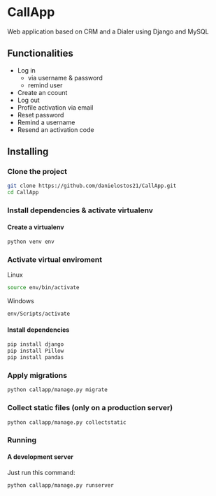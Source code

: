 # CallApp
Web application based on CRM and a Dialer using Django and MySQL

## Functionalities

- Log in
    - via username & password 
    - remind user
- Create an ccount
- Log out
- Profile activation via email
- Reset password
- Remind a username
- Resend an activation code




## Installing

### Clone the project

```bash
git clone https://github.com/danielostos21/CallApp.git
cd CallApp
```

### Install dependencies & activate virtualenv

#### Create a virtualenv 

```bash
python venv env
```

### Activate virtual enviroment 

Linux
```bash
source env/bin/activate
```
Windows
```bash
env/Scripts/activate
```



#### Install dependencies

```bash
pip install django
pip install Pillow
pip install pandas


```


### Apply migrations

```bash
python callapp/manage.py migrate
```

### Collect static files (only on a production server)

```bash
python callapp/manage.py collectstatic
```

### Running

#### A development server

Just run this command:

```bash
python callapp/manage.py runserver
```